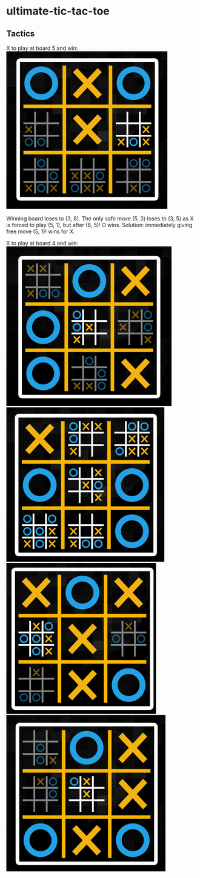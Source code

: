 # ultimate-tic-tac-toe

## Tactics

X to play at board 5 and win:  
![alt text](https://github.com/karlisolte/ultimate-tic-tac-toe/blob/master/1.png?raw=true)

Winning board loses to (3, 8). The only safe move (5, 3) loses to (3, 5) as X is forced to play (5, 1), but after (8, 5)! O wins. Solution: immediately giving free move (5, 1)! wins for X.

X to play at board 4 and win:  
![alt text](https://github.com/karlisolte/ultimate-tic-tac-toe/blob/master/2.png?raw=true)
![alt text](https://github.com/karlisolte/ultimate-tic-tac-toe/blob/master/3.png?raw=true)
![alt text](https://github.com/karlisolte/ultimate-tic-tac-toe/blob/master/4.png?raw=true)
![alt text](https://github.com/karlisolte/ultimate-tic-tac-toe/blob/master/5.png?raw=true)

